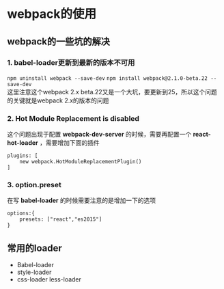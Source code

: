# webpack的使用

## webpack的一些坑的解决


### 1. babel-loader更新到最新的版本不可用
``npm uninstall webpack --save-dev``
``npm install webpack@2.1.0-beta.22 --save-dev``<br>
这里注意这个webpack 2.x beta.22又是一个大坑，要更新到25，所以这个问题的关键就是webpack 2.x的版本的问题


### 2. Hot Module Replacement is disabled
这个问题出现于配置  **webpack-dev-server**  的时候，需要再配置一个  **react-hot-loader**  ，需要增加下面的插件
```
plugins: [
    new webpack.HotModuleReplacementPlugin()
]
```
### 3. option.preset
在写 **babel-loader** 的时候需要注意的是增加一下的选项
```
options:{
    presets: ["react","es2015"]
}
```




## 常用的loader
* Babel-loader
* style-loader
* css-loader less-loader

